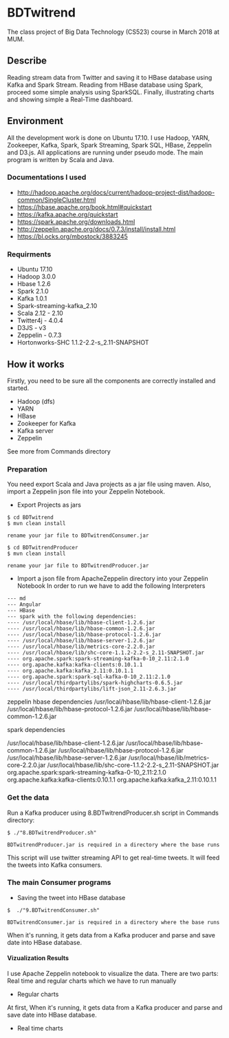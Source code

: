 # BDTwitrend
The class project of Big Data Technology (CS523) course in March 2018 at MUM.

## Describe
Reading stream data from Twitter and saving it to HBase database using Kafka and Spark Stream. Reading from HBase database using Spark, proceed some simple analysis using SparkSQL. Finally, illustrating charts and showing simple a Real-Time dashboard.

## Environment

All the development work is done on Ubuntu 17.10. I use Hadoop, YARN, Zookeeper, Kafka, Spark, Spark Streaming, Spark SQL, HBase, Zeppelin and D3.js. All applications are running under pseudo mode. The main program is written by Scala and Java.

### Documentations I used
- http://hadoop.apache.org/docs/current/hadoop-project-dist/hadoop-common/SingleCluster.html
- https://hbase.apache.org/book.html#quickstart
- https://kafka.apache.org/quickstart
- https://spark.apache.org/downloads.html
- http://zeppelin.apache.org/docs/0.7.3/install/install.html
- https://bl.ocks.org/mbostock/3883245

### Requirments
- Ubuntu 17.10
- Hadoop 3.0.0
- Hbase 1.2.6
- Spark 2.1.0
- Kafka 1.0.1
- Spark-streaming-kafka_2.10
- Scala 2.12 - 2.10
- Twitter4j - 4.0.4
- D3JS - v3
- Zeppelin - 0.7.3
- Hortonworks-SHC 1.1.2-2.2-s_2.11-SNAPSHOT

## How it works
Firstly, you need to be sure all the components are correctly installed and started.

- Hadoop (dfs)
- YARN
- HBase
- Zookeeper for Kafka
- Kafka server
- Zeppelin

See more from Commands directory

### Preparation
You need export Scala and Java projects as a jar file using maven. Also, import a Zeppelin json file into your Zeppelin Notebook.

- Export Projects as jars
```
$ cd BDTwitrend
$ mvn clean install

rename your jar file to BDTwitrendConsumer.jar
```

```
$ cd BDTwitrendProducer
$ mvn clean install

rename your jar file to BDTwitrendProducer.jar
```

- Import a json file from ApacheZeppelin directory into your Zeppelin Notebook
In order to run we have to add the following Interpreters
```
--- md
--- Angular
--- HBase
--- spark with the following dependencies:
---- /usr/local/hbase/lib/hbase-client-1.2.6.jar 	
---- /usr/local/hbase/lib/hbase-common-1.2.6.jar 	
---- /usr/local/hbase/lib/hbase-protocol-1.2.6.jar 	
---- /usr/local/hbase/lib/hbase-server-1.2.6.jar 	
---- /usr/local/hbase/lib/metrics-core-2.2.0.jar 	
---- /usr/local/hbase/lib/shc-core-1.1.2-2.2-s_2.11-SNAPSHOT.jar 	
---- org.apache.spark:spark-streaming-kafka-0-10_2.11:2.1.0 	
---- org.apache.kafka:kafka-clients:0.10.1.1 	
---- org.apache.kafka:kafka_2.11:0.10.1.1 	
---- org.apache.spark:spark-sql-kafka-0-10_2.11:2.1.0 	
---- /usr/local/thirdpartylibs/spark-highcharts-0.6.5.jar 	
---- /usr/local/thirdpartylibs/lift-json_2.11-2.6.3.jar
```

zeppelin
hbase dependencies
/usr/local/hbase/lib/hbase-client-1.2.6.jar
/usr/local/hbase/lib/hbase-protocol-1.2.6.jar
/usr/local/hbase/lib/hbase-common-1.2.6.jar

spark dependencies

/usr/local/hbase/lib/hbase-client-1.2.6.jar
/usr/local/hbase/lib/hbase-common-1.2.6.jar
/usr/local/hbase/lib/hbase-protocol-1.2.6.jar
/usr/local/hbase/lib/hbase-server-1.2.6.jar
/usr/local/hbase/lib/metrics-core-2.2.0.jar
/usr/local/hbase/lib/shc-core-1.1.2-2.2-s_2.11-SNAPSHOT.jar
org.apache.spark:spark-streaming-kafka-0-10_2.11:2.1.0
org.apache.kafka:kafka-clients:0.10.1.1
org.apache.kafka:kafka_2.11:0.10.1.1  

### Get the data

Run a Kafka producer using 8.BDTwitrendProducer.sh script in Commands directory:
```
$ ./"8.BDTwitrendProducer.sh"

BDTwitrendProducer.jar is required in a directory where the base runs
```
This script will use twitter streaming API to get real-time tweets. It will feed the tweets into Kafka consumers.

### The main Consumer programs

- Saving the tweet into HBase database
```
$  ./"9.BDTwitrendConsumer.sh"

BDTwitrendConsumer.jar is required in a directory where the base runs

```
When it's running, it gets data from a Kafka producer and parse and save date into HBase database.


#### Vizualization Results

I use Apache Zeppelin notebook to visualize the data. There are two parts: Real time and regular charts which we have to run manually

- Regular charts

At first, When it's running, it gets data from a Kafka producer and parse and save date into HBase database.

- Real time charts
